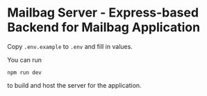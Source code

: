 # Mailbag Server - Express-based Backend for Mailbag Application

Copy `.env.example` to `.env` and fill in values.

You can run
```
npm run dev
```
to build and host the server for the application.
